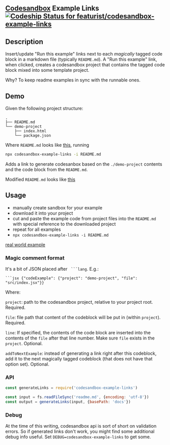 [Codesandbox](https://codesandbox.io) Example Links [![Codeship Status for featurist/codesandbox-example-links](https://app.codeship.com/projects/6176c9c0-20f5-0137-6e2c-62b911cd023e/status?branch=master)](https://app.codeship.com/projects/329497)
-----------

## Description

Insert/update "Run this example" links next to each _magically_ tagged code block in a markdown file (typically `README.md`). A "Run this example" link, when clicked, creates a codesandbox project that contains the tagged code block mixed into some template project.  

Why? To keep readme examples in sync with the runnable ones.

## Demo

Given the following project structure:

```
.
├── README.md
└── demo-project
    ├── index.html
    └── package.json
```

Where `README.md` looks like [this](./spec/fixture.md), running

```sh
npx codesandbox-example-links -i README.md
```

Adds a link to generate codesanbox based on the `./demo-project` contents and the code block from the `README.md`.

Modified `README.md` looks like [this](./spec/expected.md)

## Usage

- manually create sandbox for your example
- download it into your project
- cut and paste the example code from project files into the `README.md` with special reference to the downloaded project
- repeat for all examples
- `npx codesandbox-example-links -i README.md`

[real world example](https://github.com/featurist/hyperdom/tree/master#quick-start)

### Magic comment format

It's a bit of JSON placed after ` ```lang`. E.g.:

```
```jsx {"codeExample": {"project": "demo-project", "file": "src/index.jsx"}}
```

Where:

`project`: path to the codesandbox project, relative to your project root. Required.

`file`: file path that content of the codeblock will be put in (within `project`). Required.

`line`: If specified, the contents of the code block are inserted into the contents of the `file` after that line number. Make sure `file` exists in the `project`. Optional.

`addToNextExample`: instead of generating a link right after this codeblock, add it to the next magically tagged codeblock (that does not have that option set). Optional.

### API

```javascript
const generateLinks = require('codesandbox-example-links')

const input = fs.readFileSync('readme.md', {encoding: 'utf-8'})
const output = generateLinks(input, {basePath: 'docs'})
```

### Debug

At the time of this writing, codesandbox api is sort of short on validation errors. So if generated links don't work, you might find some additional debug info useful. Set `DEBUG=codesandbox-example-links` to get some.
